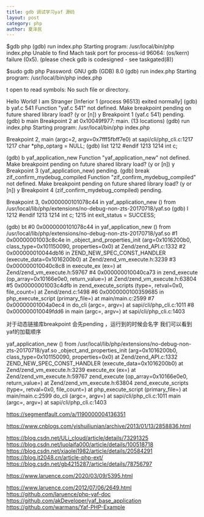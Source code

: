 ```yaml
---
title: gdb 调试学习yaf 源码
layout: post
category: php
author: 夏泽民
---
```

$gdb php
(gdb) run index.php
Starting program: /usr/local/bin/php index.php
Unable to find Mach task port for process-id 96064: (os/kern) failure (0x5).
 (please check gdb is codesigned - see taskgated(8))
 
 $sudo gdb php
Password:
GNU gdb (GDB) 8.0
(gdb) run index.php
Starting program: /usr/local/bin/php index.php

t open to read symbols: No such file or directory.
<html>
<head>
<title>Yaf Example</title>
</head>
<body>
Hello World! I am Stranger
</body>
</html>
[Inferior 1 (process 96513) exited normally]
(gdb)  b yaf.c 541
Function "yaf.c 541" not defined.
Make breakpoint pending on future shared library load? (y or [n]) y
Breakpoint 1 (yaf.c 541) pending.
(gdb) b main
Breakpoint 2 at 0x10049f977: main. (13 locations)
(gdb) run index.php
Starting program: /usr/local/bin/php index.php

Breakpoint 2, main (argc=2, argv=0x7fff5fbff7e0) at sapi/cli/php_cli.c:1217
1217		char *php_optarg = NULL;
(gdb) list
1212	#endif
1213
1214		int c;

(gdb) b yaf_application_new
Function "yaf_application_new" not defined.
Make breakpoint pending on future shared library load? (y or [n]) y
Breakpoint 3 (yaf_application_new) pending.
(gdb)  break zif_confirm_mydebug_compiled
Function "zif_confirm_mydebug_compiled" not defined.
Make breakpoint pending on future shared library load? (y or [n]) y
Breakpoint 4 (zif_confirm_mydebug_compiled) pending.

Breakpoint 3, 0x0000000101078c44 in yaf_application_new () from /usr/local/lib/php/extensions/no-debug-non-zts-20170718/yaf.so
(gdb) l
1212	#endif
1213
1214		int c;
1215		int exit_status = SUCCESS;


(gdb) bt
#0  0x0000000101078c44 in yaf_application_new () from /usr/local/lib/php/extensions/no-debug-non-zts-20170718/yaf.so
#1  0x00000001003c8c4e in _object_and_properties_init (arg=0x1016200b0, class_type=0x101150090, properties=0x0) at Zend/zend_API.c:1332
#2  0x000000010044db16 in ZEND_NEW_SPEC_CONST_HANDLER (execute_data=0x1016200b0) at Zend/zend_vm_execute.h:3239
#3  0x000000010040c8c8 in execute_ex (ex=<optimized out>) at Zend/zend_vm_execute.h:59767
#4  0x000000010040ca73 in zend_execute (op_array=0x10166e0e0, return_value=<optimized out>) at Zend/zend_vm_execute.h:63804
#5  0x00000001003c4dfb in zend_execute_scripts (type=<optimized out>, retval=0x0, file_count=<optimized out>) at Zend/zend.c:1498
#6  0x0000000100359685 in php_execute_script (primary_file=<optimized out>) at main/main.c:2599
#7  0x00000001004a0ec4 in do_cli (argc=<optimized out>, argv=<optimized out>) at sapi/cli/php_cli.c:1011
#8  0x000000010049fdd6 in main (argc=<optimized out>, argv=<optimized out>) at sapi/cli/php_cli.c:1403

对于动态链接库breakpoint 会先pending ，运行到的时候会名字
我们可以看到yaf的加载顺序

<!-- more -->
yaf_application_new () from /usr/local/lib/php/extensions/no-debug-non-zts-20170718/yaf.so
_object_and_properties_init (arg=0x1016200b0, class_type=0x101150090, properties=0x0) at Zend/zend_API.c:1332
ZEND_NEW_SPEC_CONST_HANDLER (execute_data=0x1016200b0) at Zend/zend_vm_execute.h:3239
execute_ex (ex=<optimized out>) at Zend/zend_vm_execute.h:59767
zend_execute (op_array=0x10166e0e0, return_value=<optimized out>) at Zend/zend_vm_execute.h:63804
zend_execute_scripts (type=<optimized out>, retval=0x0, file_count=<optimized out>) at
php_execute_script (primary_file=<optimized out>) at main/main.c:2599
do_cli (argc=<optimized out>, argv=<optimized out>) at sapi/cli/php_cli.c:1011
main (argc=<optimized out>, argv=<optimized out>) at sapi/cli/php_cli.c:1403

https://segmentfault.com/a/1190000004136351

https://www.cnblogs.com/yishuiliunian/archive/2013/01/13/2858836.html

https://blog.csdn.net/ULi_cloud/article/details/73291325
https://blog.csdn.net/luolaifa000/article/details/100518718
https://blog.csdn.net/xiaolei1982/article/details/20584291
https://blog.it2048.cn/article-php-ext/
https://blog.csdn.net/gb4215287/article/details/78756797

https://www.laruence.com/2020/03/09/5395.html

https://www.laruence.com/2012/07/06/2649.html
https://github.com/laruence/php-yaf-doc
https://github.com/akDeveloper/yaf_base_application
https://github.com/warmans/Yaf-PHP-Example
